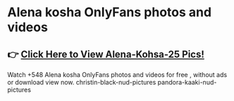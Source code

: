 # Alena kosha OnlyFans photos and videos

## 👉 [Click Here to View Alena-Kohsa-25 Pics!]()

Watch +548 Alena kosha OnlyFans photos and videos for free , without ads or download view now. christin-black-nud-pictures pandora-kaaki-nud-pictures
